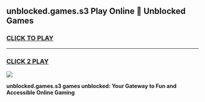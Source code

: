 
## unblocked.games.s3 Play Online 👋 Unblocked Games
<h3>
<a href="https://premium.freeplayer.one?title=unblocked.games.s3&ref=19F">CLICK TO PLAY</a></h3>
<hr>

<h3>
<a href="https://premium.freeplayer.one?title=unblocked.games.s3&ref=19F">CLICK 2 PLAY</a>
  
</h3>

<a href="https://premium.freeplayer.one?title=unblocked.games.s3&ref=19F"><img src="https://clearcache.store/games.png"></a>


**unblocked.games.s3 games unblocked: Your Gateway to Fun and Accessible Online Gaming**

